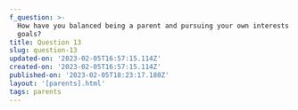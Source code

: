 ```yaml
---
f_question: >-
  How have you balanced being a parent and pursuing your own interests and
  goals?
title: Question 13
slug: question-13
updated-on: '2023-02-05T16:57:15.114Z'
created-on: '2023-02-05T16:57:15.114Z'
published-on: '2023-02-05T18:23:17.180Z'
layout: '[parents].html'
tags: parents
---
```



